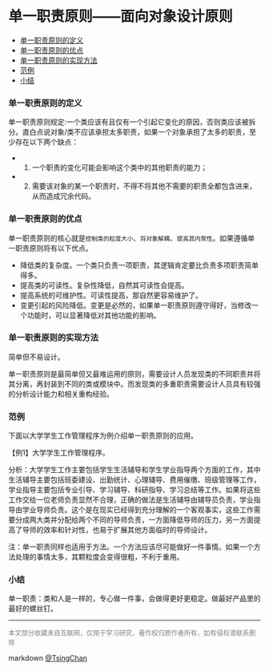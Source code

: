 单一职责原则——面向对象设计原则
================


<!-- TOC -->

- [单一职责原则的定义](#单一职责原则的定义)
- [单一职责原则的优点](#单一职责原则的优点)
- [单一职责原则的实现方法](#单一职责原则的实现方法)
- [范例](#范例)
- [小结](#小结)

<!-- /TOC -->



### 单一职责原则的定义

单一职责原则规定:一个类应该有且仅有一个引起它变化的原因，否则类应该被拆分。直白点说对象/类不应该承担太多职责，如果一个对象承担了太多的职责，至少存在以下两个缺点： 

- 1. 一个职责的变化可能会影响这个类中的其他职责的能力；
- 2. 需要该对象的某一个职责时，不得不将其他不需要的职责全都包含进来，从而造成冗余代码。

### 单一职责原则的优点

单一职责原则的核心就是`控制类的粒度大小`、`将对象解耦`、`提高其内聚性`。如果遵循单一职责原则将有以下优点。 

- 降低类的复杂度。一个类只负责一项职责，其逻辑肯定要比负责多项职责简单得多。
- 提高类的可读性。复杂性降低，自然其可读性会提高。
- 提高系统的可维护性。可读性提高，那自然更容易维护了。
- 变更引起的风险降低。变更是必然的，如果单一职责原则遵守得好，当修改一个功能时，可以显著降低对其他功能的影响。

### 单一职责原则的实现方法

简单但不易设计。

单一职责原则是最简单但又最难运用的原则，需要设计人员发现类的不同职责并将其分离，再封装到不同的类或模块中。而发现类的多重职责需要设计人员具有较强的分析设计能力和相关重构经验。

### 范例

下面以大学学生工作管理程序为例介绍单一职责原则的应用。  
  
【例1】大学学生工作管理程序。  
  
分析：大学学生工作主要包括学生生活辅导和学生学业指导两个方面的工作，其中生活辅导主要包括班委建设、出勤统计、心理辅导、费用催缴、班级管理等工作，学业指导主要包括专业引导、学习辅导、科研指导、学习总结等工作。如果将这些工作交给一位老师负责显然不合理，正确的做法是生活辅导由辅导员负责，学业指导由学业导师负责。这个是在现实已经得到充分理解的一个客观事实，这些工作需要分成两大类并分配给两个不同的导师负责，一方面降低导师的压力，另一方面提高了导师的效率和针对性，也易于扩展其他方面临时的导师设计。

  
注：单一职责同样也适用于方法。一个方法应该尽可能做好一件事情。如果一个方法处理的事情太多，其颗粒度会变得很粗，不利于重用。

### 小结

单一职责：类和人是一样的，专心做一件事，会做得更好更稳定。做最好产品里的最好的螺丝钉。


---
<font size=2 color='grey'>本文部分收藏来自互联网，仅用于学习研究，著作权归原作者所有，如有侵权请联系删除</font>

markdown [@TsingChan](http://www.9ong.com/) 